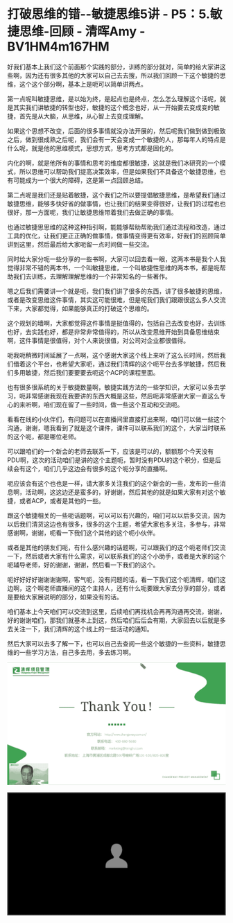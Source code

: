 # 打破思维的错--敏捷思维5讲 - P5：5.敏捷思维-回顾 - 清晖Amy - BV1HM4m167HM

好我们基本上我们这个前面那个实践的部分，训练的部分就对，简单的给大家讲这些啊，因为还有很多其他的大家可以自己去去搜，所以我们回顾一下这个敏捷的思维，这个这个部分啊，基本上是呃可以简单讲两点。

第一点呢叫敏捷思维，是以始为终，是起点也是终点，怎么怎么理解这个话呢，就是其实我们讲敏捷的转型也好，敏捷的这个概念也好，从一开始要去变成变的敏捷，首先是从大脑，从思维，从心智上去变成理解。

如果这个思想不改变，后面的很多事情就没办法开展的，然后呢我们做到做到极致之后，做到很成熟之后呢，我们会有一天会变成一个敏捷的人，那每年人的特点是什么呢，就是他的思维模式，思想方式，思考方式都是固化的。

内化的啊，就是他所有的事情和思考的维度都很敏捷，这就是我们冰研究的一个模式，所以思维可以帮助我们提高决策效率，但是如果我们不具备这个敏捷思维，也有可能成为一个很大的障碍，这是第一点回顾总结。

第二点呢是我们还是贴着敏捷，这个我们之所以要提倡敏捷思维，是希望我们通过敏捷思维，能够多快好省的做事情，也让我们的结果变得很好，让我们的过程也也很好，那一方面呢，我们让敏捷思维带着我们去做正确的事情。

也通过敏捷思思维的这种这种指引啊，能能够帮助帮助我们通过流程和改造，通过工具的优化，让我们更正正确的做事情，做事情变得更有效率，好我们的回顾简单讲到这里，然后最后给大家呃留一点时间做一些交流。

同时给大家分呃一些分享的一些书啊，大家可以回去看一眼，这两本书是我个人我觉得非常不错的两本书，一个叫敏捷思维，一个叫敏捷性思维的两本书，都是呃帮助我们去训练，去理解理解思维的一个非常知名的一些著作。

嗯之后我们需要讲一个就是呃，我们我们讲了很多的东西，讲了很多敏捷的思维，或者是改变思维这件事情，其实这可能很难，但是呢我们我们跟跟很这么多人交流下来，大家都觉得，如果能够真正的打破这个思维的。

这个规划的墙啊，大家都觉得这件事情是挺值得的，包括自己去改变也好，去训练也好，去实践也好，都是非常非常值得的，所以从改变思维开始到具备思维结束啊，这件事情是很值得，对个人来说很值，对公司对企业都很值得。

呃我呃稍微时间延展了一点啊，这个感谢大家这个线上来听了这么长时间，然后我们借着这个平台，也希望大家呃，通过我们清辉的这个呃平台去多学敏捷，然后我们多用敏捷，然后我们要要要去呃这个ACP的课程里面。

也有很多很系统的关于敏捷数量啊，敏捷实践方法的一些学知识，大家可以多去学习，呃非常感谢我现在我要讲的东西大概是这些，然后呃非常感谢大家一直这么专心的来听啊，咱们现在留了一些时间，做一些这个互动和交流呃。

看看在线的小伙伴们，有问题可以在直播间里直接打出来啊，咱们可以做一些这个沟通，谢谢，嗯我看到了就是这个课件，课件可以联系我们的这个，大家当时联系的这个呃，都是哪位老师。

可以跟咱们的一个新会的老师去联系一下，应该是可以的，额额那个今天没有PDU啊，这次的活动咱们是讲的这个主题呃，暂时没有PDU的这个积分，但是后续会有这个，咱们几乎这边会有很多的这个呃分享的直播啊。

呃应该会有这个也也是一样，请大家多关注我们的这个新会的一些，发布的一些消息啊，活动啊，这这边还是蛮多的，好谢谢，然后其他的就是如果大家有对这个敏捷，或者ACP，或者是其他的一些。

跟这个敏捷相关的一些呃话题啊，可以可以有兴趣的，咱们可以以后多交流，因为以后我们清货这边也有很多，很多的这个主题，希望大家也多关注，多参与，非常感谢啊，谢谢，呃看一下我们这个其他的这个呃小伙伴。

或者是其他的朋友们呃，有什么感兴趣的话题啊，可以跟我们的这个呃老师们交流一下，然后或者大家有什么需求，可以联系我们的这个小助手，或者是大家的这个呃辅导老师，好的谢谢，谢谢，然后看一下我们的这个。

呃好好好好谢谢谢谢啊，客气呃，没有问题的话，看一下我们这个呃清辉，咱们这边啊，这个啊老师直播间的这个主持人，还有什么呃要跟大家去分享的部分，或者是要给大家展说明的部分，如果没有的话。

咱们基本上今天咱们可以交流到这里，后续咱们再找机会再再沟通再交流，谢谢，好的谢谢咱们，那我们就基本上到这，然后咱们后后会有期，大家回去以后就是多去关注一下，我们清辉的这个线上的一些活动的通知。

然后大家可以去多了解一下，也可以自己去查阅一些这个敏捷的一些资料，敏捷思维的一些学习方法，自己多去用，多去练习啊。



![](img/d705d8ff9a29e0a31585e21a76b0d1cd_1.png)

![](img/d705d8ff9a29e0a31585e21a76b0d1cd_2.png)